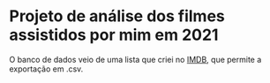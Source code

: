 # Projeto de análise dos filmes assistidos por mim em 2021

O banco de dados veio de uma lista que criei no [IMDB](http://www.imdb.com), que permite a exportação em .csv.


